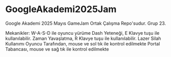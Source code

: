 # GoogleAkademi2025Jam
Google Akademi 2025 Mayıs GameJam Ortak Çalışma Repo'sudur. Grup 23.

Mekanikler:
W-A-S-D ile oyuncu yürüme
Dash Yeteneği, E Klavye tuşu ile kullanılabilir.
Zaman Yavaşlatma, R Klavye tuşu ile kullanılabilir.
Lazer Silah Kullanımı Oyuncu Tarafından, mouse ve sol tık ile kontrol edilmekte
Portal Tabancası, mouse ve sağ tık ile kontrol edilmekte
